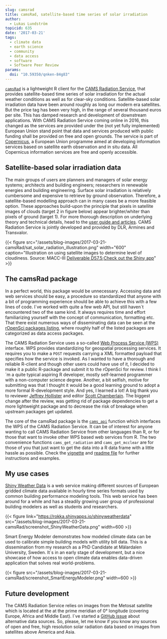 ```yaml
---
slug: camsrad
title: camsRad, satellite-based time series of solar irradiation
author:
  - Lukas Lundström
topicid: 635
date: '2017-03-21'
tags:
  - climate data
  - earth science
  - community
  - data access
  - software
  - Software Peer Review
params:
  doi: "10.59350/qnken-84g83"
---
```


[`camsRad`](https://github.com/ropenscilabs/camsRad) is a lightweight R client for the [CAMS Radiation Service](http://www.soda-pro.com/web-services/radiation/cams-radiation-service), that provides satellite-based time series of solar irradiation for the actual weather conditions as well as for clear-sky conditions. Satellite-based solar irradiation data have been around roughly as long our modern era satellites. But the price tag has been very high, in the range of several thousand euros per site. This has damped research and development of downstream applications. With CAMS Radiation Service coming online in 2016, this changed as the services are provided under the (not yet fully implemented) European Union stand point that data and services produced with public funding shall be provided on free and open grounds. The service is part of [Copernicus](https://www.copernicus.eu), a European Union programme aimed at developing information services based on satellite earth observation and in situ data. All Copernicus information services are free and openly accessible.

## Satellite-based solar irradiation data
The main groups of users are planners and managers of solar energy systems; architects and building engineers; researchers in renewable energies and building engineering. Surface solar irradiation is relatively cumbersome and expensive to retrieve by ground observation. Therefore, a satellite-based modelling approach can in many cases be a more feasible option. These approaches build-upon the principle that pixels in satellite images of clouds (target 2 in figure below) appear brighter/whiter than pixels of ground (target 1). For more thorough description on underlying theory and technical details, head to the [user guide and articles](http://www.soda-pro.com/web-services/radiation/cams-radiation-service/info). CAMS Radiation Service is jointly developed and provided by DLR, Armines and Transvalor.



{{< figure src="/assets/blog-images/2017-03-21-camsRad/sat_solar_radiation_illustration.png" width="600" caption="Illustration on using satellite images to determine level of cloudiness. Source: MACC-III [Deliverable D57.5](https://atmosphere.copernicus.eu/sites/default/files/repository/MACCIII_RAD_DEL_D57.5_final_0.pdf);[Check out the Shiny app](https://rokka.shinyapps.io/shinyweatherdata)" >}}


## The camsRad package
In a perfect world, this package would be unnecessary. Accessing data and web services should be easy, a procedure so standardized that anyone with a bit of programming experience should be able to achieve this with a few lines of code. I´ve worked with quite a few web API, but still haven´t encountered two of the same kind. It always requires time and effort familiarizing yourself with the concept of communication, formatting etc. That there exist numerous ways of disseminating data can be seen at the [rOpenSci packages listing](/packages), where roughly half of the listed packages are categorized as data access packages.

The CAMS Radiation Service uses a so-called [Web Process Service (WPS)]( https://www.opengeospatial.org/standards/wps) interface. WPS provides standardizing for geospatial processing services. It requires you to make a `POST` requests carrying a XML formatted payload that specifies how the service is invoked. As I wanted to have a thorough and reliable R-client and though other users could have use of it, I decided to make it a public R-package and submit it to the rOpenSci for review. I think I´m a quite typical aspiring R developer, mostly self-learned programmer with a non-computer science degree. Another, a bit selfish, motive for submitting was that I thought it would be a good learning ground to adopt a more formal R-development style. And yes, I learned a lot! A big thank you to reviewer [Jeffrey Hollister](https://github.com/jhollist) and editor [Scott Chamberlain](https://github.com/sckott). The biggest change after the review, was getting rid of package dependencies to get a more lightweight package and to decrease the risk of breakage when upstream packages get updated.

The core of the camsRad package is the [`cams_api`](https://github.com/ropenscilabs/camsRad/blob/master/R/cams_api.R) function which interfaces the WPS of the CAMS Radiation Service. It can be of interest for anyone wanting to call CAMS Radiation Service from other languages than R, or for those that want to invoke other WPS based web services from R. The two convenience functions `cams_get_radiation` and `cams_get_mcclear` are for those of you that just want to get the data into a R data frame with a little hassle as possible. Check the [vignette](https://cran.r-project.org/web/packages/camsRad/vignettes/CAMS_solar_data.html) and [readme file](https://github.com/ropenscilabs/camsRad/blob/master/README.md) for further instructions and examples.

## My use cases
[Shiny Weather Data](https://rokka.shinyapps.io/shinyweatherdata) is a web service making different sources of European gridded climate data available in hourly time series formats used by common building performance modeling tools. This web service has been around for a while and has a steadily growing user group of professional building modelers as well as students and researchers.

{{< figure link="https://rokka.shinyapps.io/shinyweatherdata" src="/assets/blog-images/2017-03-21-camsRad/screenshot_ShinyWeatherData.png" width=600 >}}

Smart Energy Modeler demonstrates how modeled climate data can be used to calibrate simple building models with utility bill data. This is a dissemination from my research as a PhD Candidate at Mälardalen University, Sweden. It´s in an early stage of development, but a nice showcase of how access to open climate data enables data-driven application that solves real world-problems.

{{< figure src="/assets/blog-images/2017-03-21-camsRad/screenshot_SmartEnergyModeler.png" width=600 >}}


## Future development
The CAMS Radiation Service relies on images from the Metosat satellite which is located at the at the prime meridian of 0° longitude (covering Europe, Africa and Middle East). I´ve started a [GitHub issue](https://github.com/ropenscilabs/camsRad/issues/2) about alternative data sources. So, please, let me know if you know any sources of open and free, high resolution solar radiation data based on images from satellites above America and Asia.
